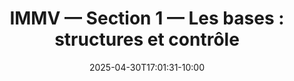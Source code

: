 ---
title: "IMMV — Section 1 — Les bases : structures et contrôle"
#description: <descriptive text here>
date: 2025-04-30T17:01:31-10:00
draft: false
weight: 1
---
